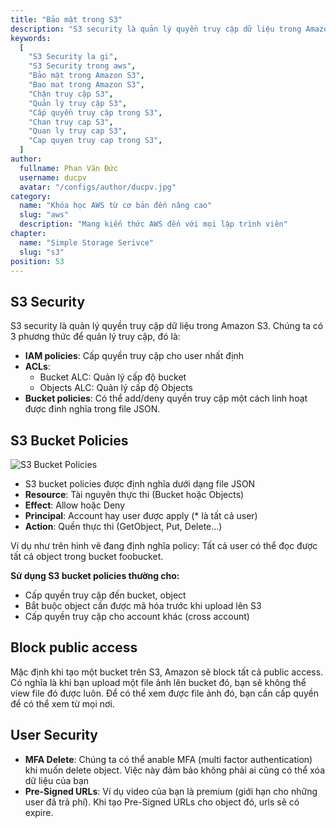 ```yaml
---
title: "Bảo mật trong S3"
description: "S3 security là quản lý quyền truy cập dữ liệu trong Amazon S3. S3 là dịch vụ lưu trữ đối tượng duy nhất cho phép bạn chặn quyền truy cập công cộng vào tất cả đối tượng trong bộ chứa hoặc ở cấp tài khoản bằng tính năng Chặn quyền truy cập công cộng S3."
keywords:
  [
    "S3 Security la gi",
    "S3 Security trong aws",
    "Bảo mật trong Amazon S3",
    "Bao mat trong Amazon S3",
    "Chặn truy cập S3",
    "Quản lý truy cập S3",
    "Cấp quyền truy cập trong S3",
    "Chan truy cap S3",
    "Quan ly truy cap S3",
    "Cap quyen truy cap trong S3",
  ]
author:
  fullname: Phan Văn Đức
  username: ducpv
  avatar: "/configs/author/ducpv.jpg"
category:
  name: "Khóa học AWS từ cơ bản đến nâng cao"
  slug: "aws"
  description: "Mang kiến thức AWS đến với mọi lập trình viên"
chapter:
  name: "Simple Storage Serivce"
  slug: "s3"
position: 53
---
```


## S3 Security

S3 security là quản lý quyền truy cập dữ liệu trong Amazon S3. Chúng ta có 3 phương thức để quản lý truy cập, đó là:

- **IAM policies**: Cấp quyền truy cập cho user nhất định
- **ACLs**:
  - Bucket ALC: Quản lý cấp độ bucket
  - Objects ALC: Quản lý cấp độ Objects
- **Bucket policies**: Có thể add/deny quyền truy cập một cách linh hoạt được đinh nghĩa trong file JSON.

## S3 Bucket Policies

![S3 Bucket Policies](https://user-images.githubusercontent.com/29729545/147956862-919f469d-1203-4478-a698-ae6bd5790ebb.png)

- S3 bucket policies được định nghĩa dưới dạng file JSON
- **Resource**: Tài nguyên thực thi (Bucket hoặc Objects)
- **Effect**: Allow hoặc Deny
- **Principal**: Account hay user được apply (\* là tất cả user)
- **Action**: Quền thực thi (GetObject, Put, Delete...)

Ví dụ như trên hình vẽ đang định nghĩa policy: Tất cả user có thể đọc được tất cả object trong bucket foobucket.

**Sử dụng S3 bucket policies thường cho:**

- Cấp quyền truy cập đến bucket, object
- Bắt buộc object cần được mã hóa trước khi upload lên S3
- Cấp quyền truy cập cho account khác (cross account)

## Block public access

Mặc định khi tạo một bucket trên S3, Amazon sẽ block tất cả public access. Có nghĩa là khi bạn upload một file ảnh lên bucket đó, bạn sẽ không thể view file đó được luôn. Để có thể xem được file ảnh đó, bạn cần cấp quyền để có thể xem từ mọi nơi.

## User Security

- **MFA Delete**: Chúng ta có thể anable MFA (multi factor authentication) khi muốn delete object. Việc này đảm bảo không phải ai cũng có thể xóa dữ liệu của bạn
- **Pre-Signed URLs**: Ví dụ video của bạn là premium (giới hạn cho những user đã trả phí). Khi tạo Pre-Signed URLs cho object đó, urls sẽ có expire.
